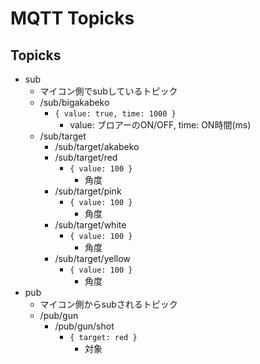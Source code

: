 # MQTT Topicks

## Topicks
* sub
    * マイコン側でsubしているトピック
    * /sub/bigakabeko
        * `{ value: true, time: 1000 }`
            * value: ブロアーのON/OFF, time: ON時間(ms)
    * /sub/target
        * /sub/target/akabeko
        * /sub/target/red
            * `{ value: 100 }`
                * 角度
        * /sub/target/pink
            * `{ value: 100 }`
                * 角度
        * /sub/target/white
            * `{ value: 100 }`
                * 角度
        * /sub/target/yellow
            * `{ value: 100 }`
                * 角度
* pub
    * マイコン側からsubされるトピック
    * /pub/gun
        * /pub/gun/shot
            * `{ target: red }`
                * 対象
